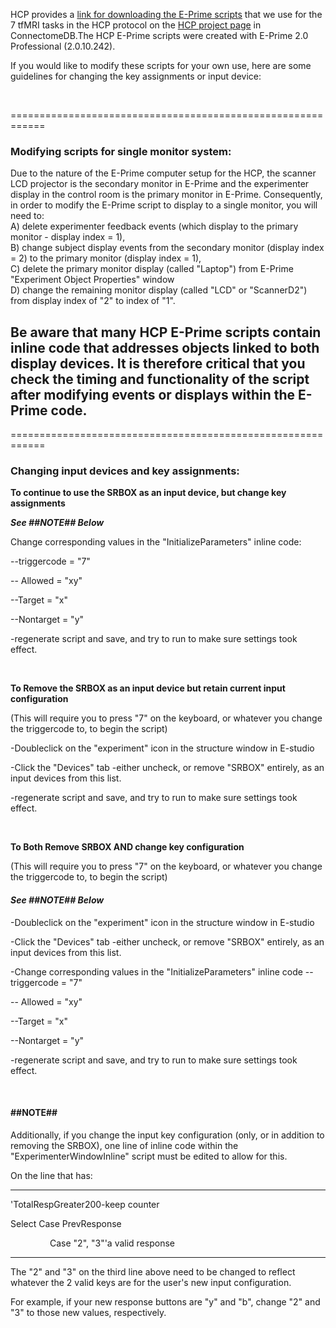 
HCP provides a [link for downloading the E-Prime scripts](https://db.humanconnectome.org/app/action/ChooseDownloadResources?project=HCP_Resources&resource=Scripts&filePath=HCP_TFMRI_scripts.zip) that we use for the 7 tfMRI tasks in the HCP protocol on the [HCP project page](https://db.humanconnectome.org/data/projects/HCP_1200) in ConnectomeDB.The HCP E-Prime scripts were created with E-Prime 2.0 Professional (2.0.10.242).

If you would like to modify these scripts for your own use, here are some guidelines for changing the key assignments or input device:

 

============================================================

### Modifying scripts for single monitor system:

Due to the nature of the E-Prime computer setup for the HCP, the scanner LCD projector is the secondary monitor in E-Prime and the experimenter display in the control room is the primary monitor in E-Prime. Consequently, in order to modify the E-Prime script to display to a single monitor, you will need to:  
A) delete experimenter feedback events (which display to the primary monitor - display index = 1),  
B) change subject display events from the secondary monitor (display index = 2) to the primary monitor (display index = 1),  
C) delete the primary monitor display (called "Laptop") from E-Prime "Experiment Object Properties" window  
D) change the remaining monitor display (called "LCD" or "ScannerD2") from display index of "2" to index of "1".  
  
## Be aware that many HCP E-Prime scripts contain inline code that addresses objects linked to both display devices. It is therefore critical that you check the timing and functionality of the script after modifying events or displays within the E-Prime code.  
============================================================

### Changing input devices and key assignments:

**To continue to use the SRBOX as an input device, but change key assignments**

***See ##NOTE## Below***

Change corresponding values in the "InitializeParameters" inline code:

--triggercode = "7"

-- Allowed = "xy"    

--Target = "x"           

--Nontarget = "y"

-regenerate script and save, and try to run to make sure settings took effect.

 

**To Remove the SRBOX as an input device but retain current input configuration**

(This will require you to press "7" on the keyboard, or whatever you change the triggercode to, to begin the script)

-Doubleclick on the "experiment" icon in the structure window in E-studio

-Click the "Devices" tab -either uncheck, or remove "SRBOX" entirely, as an input devices from this list.

-regenerate script and save, and try to run to make sure settings took effect.

 

**To Both Remove SRBOX AND change key configuration**

(This will require you to press "7" on the keyboard, or whatever you change the triggercode to, to begin the script)

#### ***See ##NOTE## Below***

-Doubleclick on the "experiment" icon in the structure window in E-studio

-Click the "Devices" tab -either uncheck, or remove "SRBOX" entirely, as an input devices from this list.

-Change corresponding values in the "InitializeParameters" inline code --triggercode = "7"

-- Allowed = "xy"    

--Target = "x"           

--Nontarget = "y"

-regenerate script and save, and try to run to make sure settings took effect.

 

#### **##NOTE##**

Additionally, if you change the input key configuration (only, or in addition to removing the SRBOX), one line of inline code within the "ExperimenterWindowInline" script must be edited to allow for this.

On the line that has:

----

'TotalRespGreater200-keep counter

Select Case PrevResponse

                Case "2", "3"'a valid response

----

The "2" and "3" on the third line above need to be changed to reflect whatever the 2 valid keys are for the user's new input configuration.

For example, if your new response buttons are "y" and "b", change "2" and "3" to those new values, respectively.

  
